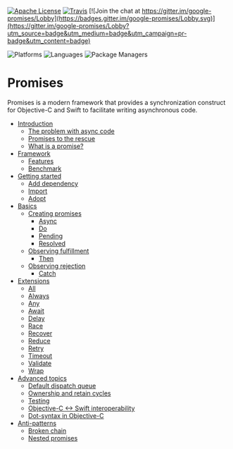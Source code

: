 [![Apache
License](https://img.shields.io/github/license/google/promises.svg)](LICENSE)
[![Travis](https://api.travis-ci.org/google/promises.svg?branch=master)](https://travis-ci.org/google/promises) [![Join the chat at https://gitter.im/google-promises/Lobby](https://badges.gitter.im/google-promises/Lobby.svg)](https://gitter.im/google-promises/Lobby?utm_source=badge&utm_medium=badge&utm_campaign=pr-badge&utm_content=badge)

![Platforms](https://img.shields.io/badge/platforms-macOS%20%7C%20iOS%20%7C%20tvOS%20%7C%20watchOS-blue.svg?longCache=true&style=flat)
![Languages](https://img.shields.io/badge/languages-Swift%20%7C%20ObjC-orange.svg?longCache=true&style=flat)
![Package Managers](https://img.shields.io/badge/supports-Bazel%20%7C%20SwiftPM%20%7C%20CocoaPods%20%7C%20Carthage-yellow.svg?longCache=true&style=flat)

# Promises

Promises is a modern framework that provides a synchronization construct for
Objective-C and Swift to facilitate writing asynchronous code.

*   [Introduction](g3doc/index.md)
    *   [The problem with async
        code](g3doc/index.md#the-problem-with-async-code)
    *   [Promises to the rescue](g3doc/index.md#promises-to-the-rescue)
    *   [What is a promise?](g3doc/index.md#what-is-a-promise)
*   [Framework](g3doc/index.md#framework)
    *   [Features](g3doc/index.md#features)
    *   [Benchmark](g3doc/index.md#benchmark)
*   [Getting started](g3doc/index.md#getting-started)
    *   [Add dependency](g3doc/index.md#add-dependency)
    *   [Import](g3doc/index.md#import)
    *   [Adopt](g3doc/index.md#adopt)
*   [Basics](g3doc/index.md#basics)
    *   [Creating promises](g3doc/index.md#creating-promises)
        *   [Async](g3doc/index.md#async)
        *   [Do](g3doc/index.md#do)
        *   [Pending](g3doc/index.md#pending)
        *   [Resolved](g3doc/index.md#create-a-resolved-promise)
    *   [Observing fulfillment](g3doc/index.md#observing-fulfillment)
        *   [Then](g3doc/index.md#then)
    *   [Observing rejection](g3doc/index.md#observing-rejection)
        *   [Catch](g3doc/index.md#catch)
*   [Extensions](g3doc/index.md#extensions)
    *   [All](g3doc/index.md#all)
    *   [Always](g3doc/index.md#always)
    *   [Any](g3doc/index.md#any)
    *   [Await](g3doc/index.md#await)
    *   [Delay](g3doc/index.md#delay)
    *   [Race](g3doc/index.md#race)
    *   [Recover](g3doc/index.md#recover)
    *   [Reduce](g3doc/index.md#reduce)
    *   [Retry](g3doc/index.md#retry)
    *   [Timeout](g3doc/index.md#timeout)
    *   [Validate](g3doc/index.md#validate)
    *   [Wrap](g3doc/index.md#wrap)
*   [Advanced topics](g3doc/index.md#advanced-topics)
    *   [Default dispatch queue](g3doc/index.md#default-dispatch-queue)
    *   [Ownership and retain
        cycles](g3doc/index.md#ownership-and-retain-cycles)
    *   [Testing](g3doc/index.md#testing)
    *   [Objective-C <-> Swift
        interoperability](g3doc/index.md#objective-c---swift-interoperability)
    *   [Dot-syntax in Objective-C](g3doc/index.md#dot-syntax-in-objective-c)
*   [Anti-patterns](g3doc/index.md#anti-patterns)
    *   [Broken chain](g3doc/index.md#broken-chain)
    *   [Nested promises](g3doc/index.md#nested-promises)
